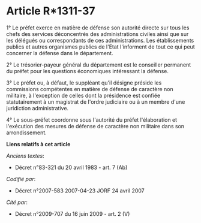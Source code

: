 # Article R*1311-37

1° Le préfet exerce en matière de défense son autorité directe sur tous les chefs des services déconcentrés des
administrations civiles ainsi que sur les délégués ou correspondants de ces administrations. Les établissements publics et
autres organismes publics de l'Etat l'informent de tout ce qui peut concerner la défense dans le département.

2° Le trésorier-payeur général du département est le conseiller permanent du préfet pour les questions économiques
intéressant la défense.

3° Le préfet ou, à défaut, le suppléant qu'il désigne préside les commissions compétentes en matière de défense de caractère
non militaire, à l'exception de celles dont la présidence est confiée statutairement à un magistrat de l'ordre judiciaire ou
à un membre d'une juridiction administrative.

4° Le sous-préfet coordonne sous l'autorité du préfet l'élaboration et l'exécution des mesures de défense de caractère non
militaire dans son arrondissement.

**Liens relatifs à cet article**

_Anciens textes_:

  - Décret n°83-321 du 20 avril 1983 - art. 7 (Ab)

_Codifié par_:

  - Décret n°2007-583 2007-04-23 JORF 24 avril 2007

_Cité par_:

  - Décret n°2009-707 du 16 juin 2009 - art. 2 (V)
